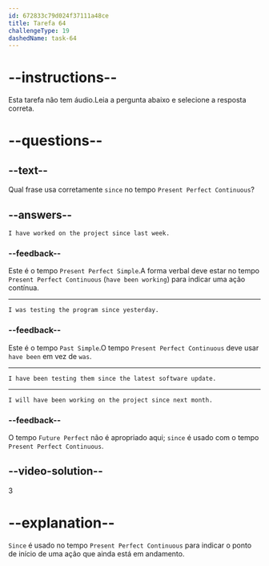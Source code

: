 ```yaml
---
id: 672833c79d024f37111a48ce
title: Tarefa 64
challengeType: 19
dashedName: task-64
---
```


# --instructions--

Esta tarefa não tem áudio.Leia a pergunta abaixo e selecione a resposta correta.

# --questions--

## --text--

Qual frase usa corretamente `since` no tempo `Present Perfect Continuous`?

## --answers--

`I have worked on the project since last week.`

### --feedback--

Este é o tempo `Present Perfect Simple`.A forma verbal deve estar no tempo `Present Perfect Continuous` (`have been working`) para indicar uma ação contínua.

---

`I was testing the program since yesterday.`

### --feedback--

Este é o tempo `Past Simple`.O tempo `Present Perfect Continuous` deve usar `have been` em vez de `was`.

---

`I have been testing them since the latest software update.`

---

`I will have been working on the project since next month.`

### --feedback--

O tempo `Future Perfect` não é apropriado aqui; `since` é usado com o tempo `Present Perfect Continuous`.

## --video-solution--

3

# --explanation--

`Since` é usado no tempo `Present Perfect Continuous` para indicar o ponto de início de uma ação que ainda está em andamento.
